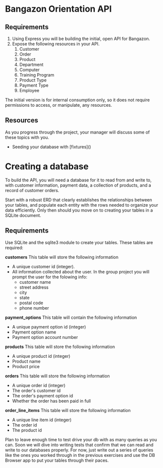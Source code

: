 # Bangazon Orientation API

## Requirements

1. Using Express you will be building the initial, open API for Bangazon.
1. Expose the following resources in your API.
    1. Customer
    1. Order
    1. Product
    1. Department
    1. Computer
    1. Training Program
    1. Product Type
    1. Payment Type
    1. Employee

The initial version is for internal consumption only, so it does not require permissions to access, or manipulate, any resources.

## Resources

As you progress through the project, your manager will discuss some of these topics with you.

* Seeding your database with [fixtures](\)

# Creating a database
To build the API, you will need a database for it to read from and write to, with customer information, payment data, a collection of products, and a record of customer orders.

Start with a robust ERD that clearly establishes the relationships between your tables, and populate each entity with the rows needed to organize your data efficiently. Only then should you move on to creating your tables in a SQLite document.

## Requirements
Use SQLite and the sqlite3 module to create your tables. These tables are required:

**customers**
This table will store the following information
+ A unique customer id (integer).
+ All information collected about the user. In the group project you will prompt the user for the folowing info:
    + customer name
    + street address
    + city
    + state
    + postal code
    + phone number

**payment_options**
This table will contain the following information
+ A unique payment option id (integer)
+ Payment option name
+ Payment option account number

**products**
This table will store the following information
+ A unique product id (integer)
+ Product name
+ Product price

**orders**
This table will store the following information
+ A unique order id (integer)
+ The order's customer id
+ The order's payment option id
+ Whether the order has been paid in full

**order_line_items**
This table will store the following information
+ A unique line item id (integer)
+ The order id
+ The product id

Plan to leave enough time to test drive your db with as many queries as you can. Soon we will dive into writing tests that confirm that we can read and write to our databases properly. For now, just write out a series of queries like the ones you worked through in the previous exercises and use the DB Browser app to put your tables through their paces.

